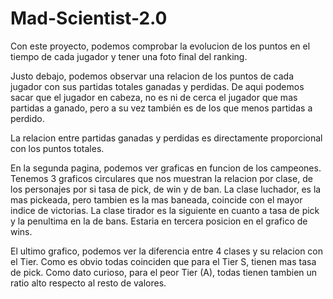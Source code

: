 # Mad-Scientist-2.0


Con este proyecto, podemos comprobar la evolucion de los puntos en el tiempo de cada jugador y tener una foto final del ranking.

Justo debajo, podemos observar una relacion de los puntos de cada jugador con sus partidas totales ganadas y perdidas. De aqui podemos sacar que el jugador en cabeza, no es ni de cerca el jugador que mas partidas a ganado, pero a su vez también es de los que menos partidas a perdido.

La relacion entre partidas ganadas y perdidas es directamente proporcional con los puntos totales.


En la segunda pagina, podemos ver graficas en funcion de los campeones.
Tenemos 3 graficos circulares que nos muestran la relacion por clase, de los personajes por si tasa de pick, de win y de ban.
La clase luchador, es la mas pickeada, pero tambien es la mas baneada, coincide con el mayor indice de victorias.
La clase tirador es la siguiente en cuanto a tasa de pick y la penultima en la de bans. Estaria en tercera posicion en el grafico de wins.


El ultimo grafico, podemos ver la diferencia entre 4 clases y su relacion con el Tier. Como es obvio todas coinciden que para el Tier S, tienen mas tasa de pick. Como dato curioso, para el peor Tier (A), todas tienen tambien un ratio alto respecto al resto de valores.